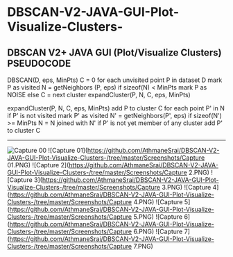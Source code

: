 # DBSCAN-V2-JAVA-GUI-Plot-Visualize-Clusters-
DBSCAN V2+ JAVA GUI (Plot/Visualize Clusters)
PSEUDOCODE
-------------------------------------

DBSCAN(D, eps, MinPts)
   C = 0
   for each unvisited point P in dataset D
      mark P as visited
      N = getNeighbors (P, eps)
      if sizeof(N) < MinPts
         mark P as NOISE
      else
         C = next cluster
         expandCluster(P, N, C, eps, MinPts)
          
expandCluster(P, N, C, eps, MinPts)
   add P to cluster C
   for each point P' in N 
      if P' is not visited
         mark P' as visited
         N' = getNeighbors(P', eps)
         if sizeof(N') >= MinPts
            N = N joined with N'
      if P' is not yet member of any cluster
         add P' to cluster C
		 
---------------------------------------
![Capture 00](https://github.com/AthmaneSrai/DBSCAN-V2-JAVA-GUI-Plot-Visualize-Clusters-/tree/master/Screenshots/Capture%00.PNG)
![Capture 01](https://github.com/AthmaneSrai/DBSCAN-V2-JAVA-GUI-Plot-Visualize-Clusters-/tree/master/Screenshots/Capture 01.PNG)
![Capture 2](https://github.com/AthmaneSrai/DBSCAN-V2-JAVA-GUI-Plot-Visualize-Clusters-/tree/master/Screenshots/Capture 2.PNG)
![Capture 3](https://github.com/AthmaneSrai/DBSCAN-V2-JAVA-GUI-Plot-Visualize-Clusters-/tree/master/Screenshots/Capture 3.PNG)
![Capture 4](https://github.com/AthmaneSrai/DBSCAN-V2-JAVA-GUI-Plot-Visualize-Clusters-/tree/master/Screenshots/Capture 4.PNG)
![Capture 5](https://github.com/AthmaneSrai/DBSCAN-V2-JAVA-GUI-Plot-Visualize-Clusters-/tree/master/Screenshots/Capture 5.PNG)
![Capture 6](https://github.com/AthmaneSrai/DBSCAN-V2-JAVA-GUI-Plot-Visualize-Clusters-/tree/master/Screenshots/Capture 6.PNG)
![Capture 7](https://github.com/AthmaneSrai/DBSCAN-V2-JAVA-GUI-Plot-Visualize-Clusters-/tree/master/Screenshots/Capture 7.PNG)



